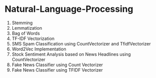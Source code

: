 # Natural-Language-Processing
1. Stemming
2. Lemmatization
3. Bag of Words
4. TF-IDF Vectorization
5. SMS Spam Classification using CountVectorizer and TfidfVectorizer
6. Word2Vec Implementation
7. Stock Sentiment Analysis based on News Headlines using CountVectorizer
8. Fake News Classifier using Count Vectorizer
9. Fake News Classifier using TFIDF Vectorizer
